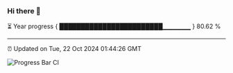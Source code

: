 ### Hi there 👋

⏳ Year progress { ████████████████████████▁▁▁▁▁▁ } 80.62 %

---

⏰ Updated on Tue, 22 Oct 2024 01:44:26 GMT

![Progress Bar CI](https://github.com/ZhaoGui/ZhaoGui/workflows/Progress%20Bar%20CI/badge.svg)
